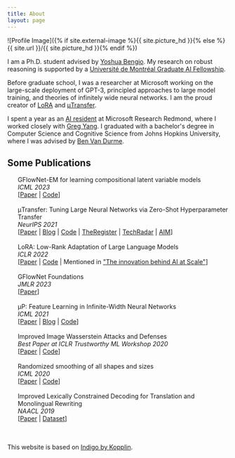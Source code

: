 ```yaml
---
title: About
layout: page
---
```

![Profile Image]({% if site.external-image %}{{ site.picture_hd }}{% else %}{{ site.url }}/{{ site.picture_hd }}{% endif %})

<p>I am a Ph.D. student advised by <a href="https://yoshuabengio.org/">Yoshua Bengio</a>. My research on robust reasoning is supported by a <a href="https://bourses.umontreal.ca/repertoire-des-bourses/detail-dune-bourse/bid/1812/bsl/Bourses-en-intelligence-artificielle-des-%C3%89tudes-sup%C3%A9rieures-et-postdoctorales-ESP-2022-2023/">Université de Montréal Graduate AI Fellowship</a>.</p>

<p>Before graduate school, I was a researcher at Microsoft working on the large-scale deployment of GPT-3, principled approaches to large model training, and theories of infinitely wide neural networks. I am the proud creator of <a href="https://github.com/microsoft/LoRA">LoRA</a> and <a href="https://github.com/microsoft/mup">μTransfer</a>.</p>

<p>I spent a year as an <a href="https://www.microsoft.com/en-us/research/academic-program/microsoft-ai-residency-program/">AI resident</a> at Microsoft Research Redmond, where I worked closely with <a href="https://www.microsoft.com/en-us/research/people/gregyang/">Greg Yang</a>. I graduated with a bachelor's degree in Computer Science and Cognitive Science from Johns Hopkins University, where I was advised by <a href="https://www.cs.jhu.edu/~vandurme/">Ben Van Durme</a>.</p>

<h2>Some Publications</h2>

<ul class="publications">
	GFlowNet-EM for learning compositional latent variable models<br>
	<i>ICML 2023</i><br>
	[<a href="https://arxiv.org/pdf/2302.06576.pdf">Paper</a> | <a href="https://github.com/GFNOrg/GFlowNet-EM">Code</a>]<br>
	<br>
	μTransfer: Tuning Large Neural Networks via Zero-Shot Hyperparameter Transfer<br>
	<i>NeurIPS 2021</i><br>
	[<a href="https://arxiv.org/abs/2203.03466">Paper</a> | <a href="https://www.microsoft.com/en-us/research/blog/%c2%b5transfer-a-technique-for-hyperparameter-tuning-of-enormous-neural-networks/">Blog</a> | <a href="https://github.com/microsoft/mup">Code</a> | <a href="https://www.theregister.com/2022/03/14/microsoft_openai_mutransfer/">TheRegister</a> | <a href="https://www.techradar.com/news/microsoft-openai-may-have-solved-a-fundamental-ai-bottleneck">TechRadar</a> | <a href="https://analyticsindiamag.com/interview-with-the-team-behind-microsofts-%C2%B5transfer/">AIM</a>]<br>
	<br>
	LoRA: Low-Rank Adaptation of Large Language Models<br>
	<i>ICLR 2022</i><br>
	[<a href="https://arxiv.org/abs/2106.09685">Paper</a> | <a href="https://github.com/microsoft/LoRA">Code</a> | Mentioned in <a href="https://blogs.microsoft.com/ai-for-business/ai-at-scale-technology/#:~:text=We%20also%20developed,or%20downstream%20task.">"The innovation behind AI at Scale"</a>]<br>
	<br>
	GFlowNet Foundations<br>
	<i>JMLR 2023</i><br>
	[<a href="https://arxiv.org/abs/2111.09266">Paper</a>]<br>
	<br>
	μP: Feature Learning in Infinite-Width Neural Networks<br>
	<i>ICML 2021</i><br>
	[<a href="https://arxiv.org/abs/2011.14522">Paper</a> | <a href="https://www.microsoft.com/en-us/research/blog/on-infinitely-wide-neural-networks-that-exhibit-feature-learning/">Blog</a> | <a href="https://github.com/edwardjhu/TP4">Code</a>]<br>
	<br>
	Improved Image Wasserstein Attacks and Defenses<br>
	<i>Best Paper at ICLR Trustworthy ML Workshop 2020</i><br>
	[<a href="https://arxiv.org/abs/2004.12478">Paper</a> | <a href="https://github.com/edwardjhu/improved_wasserstein">Code</a>]<br>
	<br>
	Randomized smoothing of all shapes and sizes<br>
	<i>ICML 2020</i><br>
	[<a href="https://arxiv.org/abs/2002.08118">Paper</a> | <a href="https://github.com/tonyduan/rs4a">Code</a>]<br>
	<br>
	Improved Lexically Constrained Decoding for Translation and Monolingual Rewriting<br>
	<i>NAACL 2019</i><br>
	[<a href="https://aclanthology.org/N19-1090.pdf">Paper</a> | <a href="https://nlp.jhu.edu/parabank/">Dataset</a>]<br>
</ul>
<br>
<br>
This website is based on <a class="link" href="https://github.com/sergiokopplin/indigo">Indigo by Kopplin</a>.